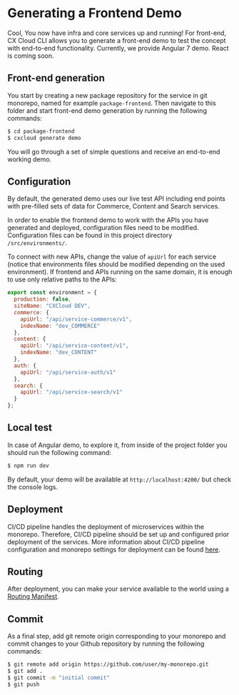# Generating a Frontend Demo

Cool, You now have infra and core services up and running! For front-end, CX Cloud CLI allows you to generate a front-end demo to test the concept with end-to-end functionality. Currently, we provide Angular 7 demo. React is coming soon.

## Front-end generation

You start by creating a new package repository for the service in git monorepo, named for example `package-frontend`. Then navigate to this folder and start front-end demo generation by running the following commands:

```bash
$ cd package-frontend
$ cxcloud generate demo
```

You will go through a set of simple questions and receive an end-to-end working demo.

## Configuration

By default, the generated demo uses our live test API including end points with pre-filled sets of data for Commerce, Content and Search services.

In order to enable the frontend demo to work with the APIs you have generated and deployed, configuration files need to be modified. Configuration files can be found in this project directory `/src/environments/`.

To connect with new APIs, change the value of `apiUrl` for each service \(notice that environments files should be modified depending on the used environment\). If frontend and APIs running on the same domain, it is enough to use only relative paths to the APIs:

```javascript
export const environment = {
  production: false,
  siteName: "CXCloud DEV",
  commerce: {
    apiUrl: "/api/service-commerce/v1",
    indexName: "dev_COMMERCE"
  },
  content: {
    apiUrl: "/api/service-content/v1",
    indexName: "dev_CONTENT"
  },
  auth: {
    apiUrl: "/api/service-auth/v1"
  },
  search: {
    apiUrl: "/api/service-search/v1"
  }
};
```

## Local test

In case of Angular demo, to explore it, from inside of the project folder you should run the following command:

```bash
$ npm run dev
```

By default, your demo will be available at `http://localhost:4200/` but check the console logs.

## Deployment

CI/CD pipeline handles the deployment of microservices within the monorepo. Therefore, CI/CD pipeline should be set up and configured prior deployment of the services. More information about CI/CD pipeline configuration and monorepo settings for deployment can be found [here](configuring-cicd.md).

## Routing

After deployment, you can make your service available to the world using a [Routing Manifest](routing-manifest.md).

## Commit

As a final step, add git remote origin corresponding to your monorepo and commit changes to your Github repository by running the following commands:

```bash
$ git remote add origin https://github.com/user/my-monorepo.git
$ git add .
$ git commit -m "initial commit"
$ git push
```

